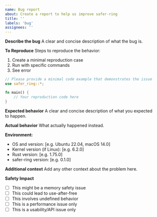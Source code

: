 ```yaml
---
name: Bug report
about: Create a report to help us improve safer-ring
title: ''
labels: 'bug'
assignees: ''
---
```


**Describe the bug**
A clear and concise description of what the bug is.

**To Reproduce**
Steps to reproduce the behavior:
1. Create a minimal reproduction case
2. Run with specific commands
3. See error

```rust
// Please provide a minimal code example that demonstrates the issue
use safer_ring::*;

fn main() {
    // Your reproduction code here
}
```

**Expected behavior**
A clear and concise description of what you expected to happen.

**Actual behavior**
What actually happened instead.

**Environment:**
 - OS and version: [e.g. Ubuntu 22.04, macOS 14.0]
 - Kernel version (if Linux): [e.g. 6.2.0]
 - Rust version: [e.g. 1.75.0]
 - safer-ring version: [e.g. 0.1.0]

**Additional context**
Add any other context about the problem here.

**Safety Impact**
- [ ] This might be a memory safety issue
- [ ] This could lead to use-after-free
- [ ] This involves undefined behavior
- [ ] This is a performance issue only
- [ ] This is a usability/API issue only